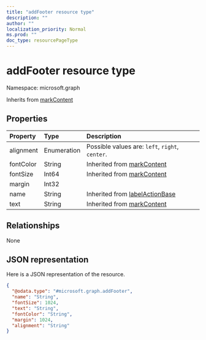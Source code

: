```yaml
---
title: "addFooter resource type"
description: ""
author: ""
localization_priority: Normal
ms.prod: ""
doc_type: resourcePageType
---
```


# addFooter resource type


Namespace: microsoft.graph




Inherits from [markContent](../resources/markcontent.md)

## Properties
|Property|Type|Description|
|:---|:---|:---|
|alignment|Enumeration| Possible values are: `left`, `right`, `center`.|
|fontColor|String| Inherited from [markContent](../resources/markcontent.md)|
|fontSize|Int64| Inherited from [markContent](../resources/markcontent.md)|
|margin|Int32||
|name|String| Inherited from [labelActionBase](../resources/labelactionbase.md)|
|text|String| Inherited from [markContent](../resources/markcontent.md)|

## Relationships
None

## JSON representation
Here is a JSON representation of the resource.
<!-- {
  "blockType": "resource",
  "@odata.type": "microsoft.graph.addFooter"
}
-->
``` json
{
  "@odata.type": "#microsoft.graph.addFooter",
  "name": "String",
  "fontSize": 1024,
  "text": "String",
  "fontColor": "String",
  "margin": 1024,
  "alignment": "String"
}
```

